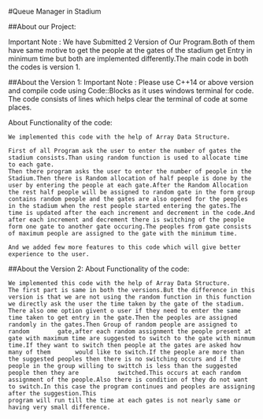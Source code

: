 #Queue Manager in Stadium

##About our Project:

Important Note : We have Submitted 2 Version of Our Program.Both of them have same motive to get the people at the gates of the stadium get Entry in minimum time but both are implemented differently.The main code in both the codes is version 1.

##About the Version 1:
  Important Note : Please use C++14 or above version and compile code using Code::Blocks as it uses windows terminal for code. The code consists of lines which helps clear 
  the terminal of code at some places.
    
  About Functionality of the code: 
   
    We implemented this code with the help of Array Data Structure.
    
    First of all Program ask the user to enter the number of gates the stadium consists.Than using random function is used to allocate time to each gate.
    Then there program asks the user to enter the number of people in the Stadium.Then there is Random allocation of half people is done by the user by entering the people at each gate.After the Random Allocation 
    the rest half people will be assigned to random gate in the form group contains random people and the gates are also opened for the peoples in the stadium when the rest people started entering the gates.The time is updated after the each increment and decrement in the code.And after each increment and decrement there is switching of the people form one gate to another gate occuring.The peoples from gate consists of maximum people are assigned to the gate with the minimum time.
    
    And we added few more features to this code which will give better experience to the user.

    
##About the Version 2:
    About Functionality of the code:
    
    We implemented this code with the help of Array Data Structure.
    The first part is same in both the versions.But the difference in this version is that we are not using the random function in this function we directly ask the user the time taken by the gate of the stadium.
    There also ome option givent o user if they need to enter the same time taken to get entry in the gate.Then the peoples are assigned randomly in the gates.Then Group of random people are assigned to random        gate,after each random assignment the people present at gate with maximum time are suggested to switch to the gate with minmum time.If they want to switch then people at the gates are asked how many of them       would like to switch.If the people are more than the suggested peoples then there is no switching occurs and if the people in the group willing to swittch is less than the suggested people then they are           switched.This occurs at each random assignment of the people.Also there is condition of they do not want to switch.In this case the program continues and peoples are assigning after the suggestion.This        
    program will run till the time at each gates is not nearly same or having very small difference.
    
